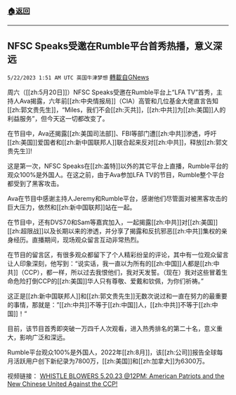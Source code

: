 ###  [:house:返回](README.md)
---


## NFSC Speaks受邀在Rumble平台首秀热播，意义深远
`5/22/2023 1:51 AM UTC 英国牛津梦想` [轉載自GNews](https://gnews.org/articles/1319882)

周六（[[zh:5月20日]]）NFSC Speaks受邀在Rumble平台上“LFA TV”首秀，主持人Ava揭露，六年前[[zh:中央情报局]]（CIA）高管和几位基金大佬直言告知[[zh:郭文贵先生]]，“Miles，我们不会[[zh:灭共]]，[[zh:中共]]为[[zh:美国]]人的利益服务”，但今天这一切都改变了。

在节目中，Ava还揭露[[zh:美国司法部]]、FBI等部门遭[[zh:中共]]渗透，呼吁[[zh:美国]]爱国者和[[zh:新中国联邦人]]联合起来反对[[zh:中共]]，释放[[zh:郭文贵先生]]!

这是第一次，NFSC Speaks在[[zh:盖特]]以外的其它平台上直播，Rumble平台的观众100%是外国人。在这之前，由于Ava参加LFA TV的节目，Rumble整个平台都受到了黑客攻击。

Ava在节目中感谢主持人Jeremy和Rumble平台，感谢他们尽管面对被黑客攻击的巨大压力，依然和[[zh:新中国联邦]]站在一起。

在节目中，还有DVS7.0和Sam等嘉宾加入，一起揭露[[zh:中共]]对[[zh:美国]][[zh:超限战]]以及长期以来的渗透，并分享了揭露和反抗邪恶[[zh:中共]]集权的亲身经历。直播期间，现场观众留言互动非常热烈。

在节目的留言区，有很多观众都留下了个人精彩纷呈的评论，其中有一位观众留言让人印象深刻，他写到：“说实话，我一直以为所有的[[zh:中国]]人都是[[zh:中共]]（CCP），都一样，所以过去我恨他们，我对天发誓。（现在）我对这些冒着生命危险打倒CCP的[[zh:美国]]华人只有尊敬、爱戴和钦佩，为你们祈祷。”

这正是[[zh:新中国联邦人]]和[[zh:郭文贵先生]]无数次说过和一直在努力的最重要的事情，那就是：”[[zh:中共]]不等于[[zh:中国]]人，[[zh:中共]]不等于[[zh:中国]]！“

目前，该节目首秀即突破一万四千人次观看，进入热秀排名的第二十名，意义重大，影响广泛和深远。

Rumble平台观众100%是外国人，2022年[[zh:8月]]，该[[zh:公司]]报告全球每月活跃用户创下新纪录为7800万，[[zh:美国]]和[[zh:加拿大]]为6300万。


视频链接：
[WHISTLE BLOWERS 5.20.23 @12PM: American Patriots and the New Chinese United Against the CCP!
](https://rumble.com/v2ov8x4-whistle-blowers-5.20.23-12pm-tbd.html)
